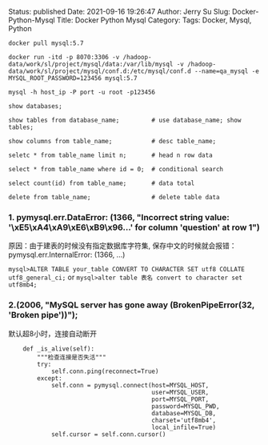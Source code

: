 Status: published
Date: 2021-09-16 19:26:47
Author: Jerry Su
Slug: Docker-Python-Mysql
Title: Docker Python Mysql
Category: 
Tags: Docker, Mysql, Python

`docker pull mysql:5.7`

`docker run -itd -p 8070:3306 -v /hadoop-data/work/sl/project/mysql/data:/var/lib/mysql -v /hadoop-data/work/sl/project/mysql/conf.d:/etc/mysql/conf.d --name=qa_mysql -e MYSQL_ROOT_PASSWORD=123456 mysql:5.7`

`mysql -h host_ip -P port -u root -p123456`


```
show databases;

show tables from database_name;         # use database_name; show tables;

show columns from table_name;           # desc table_name;

seletc * from table_name limit n;       # head n row data

select * from table_name where id = 0;  # conditional search

select count(id) from table_name;       # data total

delete from table_name;                 # delete table data
```


### 1. pymysql.err.DataError: (1366, "Incorrect string value: '\\xE5\\xA4\\xA9\\xE6\\xB9\\x96...' for column 'question' at row 1")

原因：由于建表的时候没有指定数据库字符集, 保存中文的时候就会报错：pymysql.err.InternalError: (1366, ...)

`mysql>ALTER TABLE your_table CONVERT TO CHARACTER SET utf8 COLLATE utf8_general_ci;`
or
`mysql>alter table 表名 convert to character set utf8mb4;`

### 2.(2006, "MySQL server has gone away (BrokenPipeError(32, 'Broken pipe'))");

默认超8小时，连接自动断开

```
    def _is_alive(self):
        """检查连接是否失活"""
        try:
            self.conn.ping(reconnect=True)
        except:
            self.conn = pymysql.connect(host=MYSQL_HOST,
                                        user=MYSQL_USER,
                                        port=MYSQL_PORT,
                                        password=MYSQL_PWD,
                                        database=MYSQL_DB,
                                        charset='utf8mb4',
                                        local_infile=True)
            self.cursor = self.conn.cursor()
```
